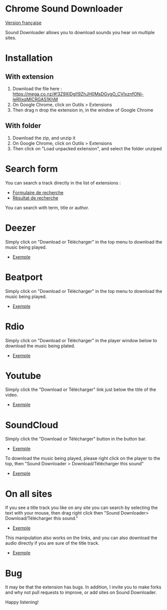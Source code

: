 Chrome Sound Downloader
====================

[Version française](https://github.com/jhuriez/sound-downloader/blob/master/README.md)


Sound Downloader allows you to download sounds you hear on multiple sites.

# Installation

## With extension

1. Download the file here : https://mega.co.nz/#!3Z9XlDgI!9ZhJH0MsDGvgO_CVIxznfONj-leRlIxqMICRGAS1KhM
2. On Google Chrome, click on Outils > Extensions
3. Then drag n drop the extension in, in the window of Google Chrome

## With folder

1. Download the zip, and unzip it
2. On Google Chrome, click on Outils > Extensions
3. Then click on "Load unpacked extension", and select the folder unziped

# Search form

You can search a track directly in the list of extensions :

* [Formulaire de recherche](http://i.imgur.com/Go2FuLY.png)
* [Résultat de recherche](http://i.imgur.com/WATJJm0.png)

You can search with term, title or author.

# Deezer

Simply click on "Download or Télécharger" in the top menu to download the music being played.
* [Exemple](http://i.imgur.com/yD3GEHT.png)

# Beatport

Simply click on "Download or Télécharger" in the top menu to download the music being played.
* [Exemple](http://i.imgur.com/XbTSHp2.png)

# Rdio

Simply click on "Download or Télécharger" in the player window below to download the music being plated.
* [Exemple](http://i.imgur.com/1btirXB.png)

# Youtube

Simply click the "Download or Télécharger" link just below the title of the video.
* [Exemple](http://i.imgur.com/M99DjwL.png)

# SoundCloud

Simply click the "Download or Télécharger" button in the button bar.

* [Exemple](http://i.imgur.com/OihNBrC.png)

To download the music being played, please right click on the player to the top, then "Sound Downloader > Download/Télécharger this sound"

* [Exemple](http://i.imgur.com/7SQ5Ap7.png)

# On all sites

If you see a title track you like on any site you can search by selecting the text with your mouse, then drag right click then "Sound Downloader> Download/Télécharger this sound."

* [Exemple](http://i.imgur.com/gEhVOdf.png)

This manipulation also works on the links, and you can also download the audio directly if you are sure of the title track.

* [Exemple](http://i.imgur.com/5US872u.png)

# Bug

It may be that the extension has bugs. In addition, I invite you to make forks and why not pull requests to improve, or add sites on Sound Downloader. 

Happy listening!